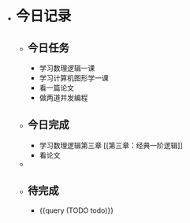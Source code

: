 - # 今日记录
	- ## 今日任务
		- 学习数理逻辑一课
		- 学习计算机图形学一课
		- 看一篇论文
		- 做两道并发编程
	- ##  今日完成
		- 学习数理逻辑第三章 [[第三章：经典一阶逻辑]]
		- 看论文
	-
	- ## 待完成
		- {{query (TODO todo)}}